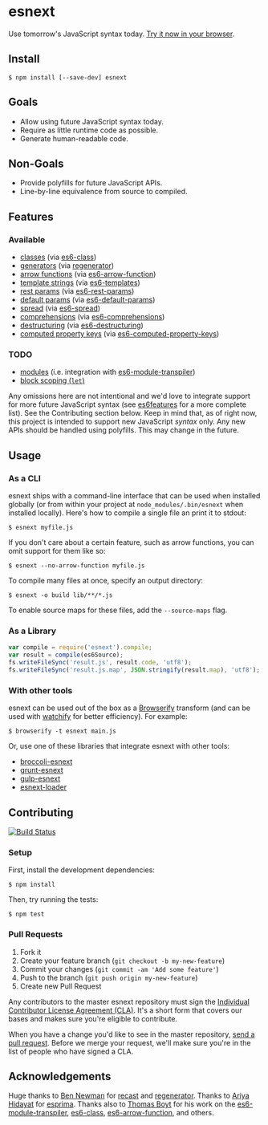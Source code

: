 # esnext

Use tomorrow's JavaScript syntax today. [Try it now in your browser](http://esnext.github.io/esnext/).

## Install

```
$ npm install [--save-dev] esnext
```

## Goals

* Allow using future JavaScript syntax today.
* Require as little runtime code as possible.
* Generate human-readable code.

## Non-Goals

* Provide polyfills for future JavaScript APIs.
* Line-by-line equivalence from source to compiled.

## Features

### Available

* [classes][features-classes] (via [es6-class][es6-class])
* [generators][features-generators] (via [regenerator][regenerator])
* [arrow functions][features-arrows] (via [es6-arrow-function][es6-arrow-function])
* [template strings][features-template-strings] (via [es6-templates][es6-templates])
* [rest params][features-default-rest-spread] (via [es6-rest-params][es6-rest-params])
* [default params][features-default-rest-spread] (via [es6-default-params][es6-default-params])
* [spread][features-default-rest-spread] (via [es6-spread][es6-spread])
* [comprehensions][features-comprehensions] (via [es6-comprehensions][es6-comprehensions])
* [destructuring][features-destructuring] (via [es6-destructuring][es6-destructuring])
* [computed property keys][features-enhanced-object-literals] (via [es6-computed-property-keys][es6-computed-property-keys])

### TODO

* [modules][features-modules] (i.e. integration with [es6-module-transpiler][es6-module-transpiler])
* [block scoping (`let`)][features-let-const]

Any omissions here are not intentional and we'd love to integrate support for
more future JavaScript syntax (see [es6features][es6features] for a more
complete list). See the Contributing section below. Keep in mind that, as of
right now, this project is intended to support new JavaScript *syntax* only.
Any new APIs should be handled using polyfills. This may change in the future.

## Usage

### As a CLI

esnext ships with a command-line interface that can be used when installed
globally (or from within your project at `node_modules/.bin/esnext` when
installed locally). Here's how to compile a single file an print it to stdout:

```
$ esnext myfile.js
```

If you don't care about a certain feature, such as arrow functions, you can
omit support for them like so:

```
$ esnext --no-arrow-function myfile.js
```

To compile many files at once, specify an output directory:

```
$ esnext -o build lib/**/*.js
```

To enable source maps for these files, add the `--source-maps` flag.

### As a Library

```js
var compile = require('esnext').compile;
var result = compile(es6Source);
fs.writeFileSync('result.js', result.code, 'utf8');
fs.writeFileSync('result.js.map', JSON.stringify(result.map), 'utf8');
```

### With other tools

esnext can be used out of the box as a [Browserify](http://browserify.org)
transform (and can be used with [watchify](https://github.com/substack/watchify)
for better efficiency). For example:

    $ browserify -t esnext main.js

Or, use one of these libraries that integrate esnext with other tools:

* [broccoli-esnext][broccoli-esnext]
* [grunt-esnext][grunt-esnext]
* [gulp-esnext][gulp-esnext]
* [esnext-loader][esnext-loader]

## Contributing

[![Build Status](https://travis-ci.org/esnext/esnext.png?branch=master)](https://travis-ci.org/esnext/esnext)

### Setup

First, install the development dependencies:

```
$ npm install
```

Then, try running the tests:

```
$ npm test
```

### Pull Requests

1. Fork it
2. Create your feature branch (`git checkout -b my-new-feature`)
3. Commit your changes (`git commit -am 'Add some feature'`)
4. Push to the branch (`git push origin my-new-feature`)
5. Create new Pull Request

Any contributors to the master esnext repository must sign the [Individual
Contributor License Agreement (CLA)][cla].  It's a short form that covers our
bases and makes sure you're eligible to contribute.

[cla]: https://spreadsheets.google.com/spreadsheet/viewform?formkey=dDViT2xzUHAwRkI3X3k5Z0lQM091OGc6MQ&ndplr=1

When you have a change you'd like to see in the master repository, [send a pull
request](https://github.com/esnext/esnext/pulls). Before we merge your
request, we'll make sure you're in the list of people who have signed a CLA.

## Acknowledgements

Huge thanks to [Ben Newman][benjamn] for [recast][recast] and
[regenerator][regenerator]. Thanks to [Ariya Hidayat][ariya] for
[esprima][esprima]. Thanks also to [Thomas Boyt][thomasboyt] for his work on
the [es6-module-transpiler][es6-module-transpiler], [es6-class][es6-class],
[es6-arrow-function][es6-arrow-function], and others.

[ariya]: https://github.com/ariya
[benjamn]: https://github.com/benjamn
[broccoli-esnext]: https://github.com/shinnn/broccoli-esnext
[broccoli]: https://github.com/joliss/broccoli
[es6-arrow-function]: https://github.com/esnext/es6-arrow-function
[es6-class]: https://github.com/esnext/es6-class
[es6-comprehensions]: https://github.com/dreame4/es6-comprehensions
[es6-default-params]: https://github.com/esnext/es6-default-params
[es6-destructuring]: https://github.com/fdecampredon/es6-destructuring
[es6-module-transpiler]: https://github.com/esnext/es6-module-transpiler
[es6-rest-params]: https://github.com/thomasboyt/es6-rest-params
[es6-spread]: https://github.com/esnext/es6-spread
[es6-templates]: https://github.com/esnext/es6-templates
[es6-computed-property-keys]: https://github.com/vslinko/es6-computed-property-keys
[es6features]: https://github.com/lukehoban/es6features
[esnext-loader]: https://github.com/conradz/esnext-loader
[esprima]: https://github.com/ariya/esprima
[features-arrows]: https://github.com/lukehoban/es6features#arrows
[features-classes]: https://github.com/lukehoban/es6features#classes
[features-comprehensions]: https://github.com/lukehoban/es6features#comprehensions
[features-default-rest-spread]: https://github.com/lukehoban/es6features#default--rest--spread
[features-destructuring]: https://github.com/lukehoban/es6features#destructuring
[features-generators]: https://github.com/lukehoban/es6features#generators
[features-let-const]: https://github.com/lukehoban/es6features#let--const
[features-modules]: https://github.com/lukehoban/es6features#modules
[features-template-strings]: https://github.com/lukehoban/es6features#template-strings
[features-enhanced-object-literals]: https://github.com/lukehoban/es6features#enhanced-object-literals
[grunt-esnext]: https://github.com/shinnn/grunt-esnext
[gulp-esnext]: https://github.com/sindresorhus/gulp-esnext
[recast]: https://github.com/benjamn/recast
[regenerator]: http://facebook.github.io/regenerator/
[thomasboyt]: http://www.thomasboyt.com/
